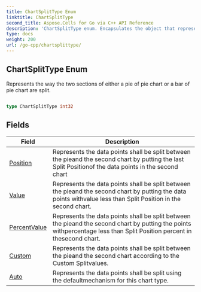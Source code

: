 ```yaml
---
title: ChartSplitType Enum 
linktitle: ChartSplitType
second_title: Aspose.Cells for Go via C++ API Reference
description: 'ChartSplitType enum. Encapsulates the object that represents chartsplittype in Go.'
type: docs
weight: 200
url: /go-cpp/chartsplittype/
---
```


## ChartSplitType Enum

Represents the way the two sections of either a pie of pie chart or a bar of pie chart are split.

```go

type ChartSplitType int32


```

## Fields

| Field | Description |
| --- | --- |
|[Position](./position/) | Represents the data points shall be split between the pieand the second chart by putting the last Split Positionof the data points in the second chart | 
|[Value](./value/) | Represents the data points shall be split between the pieand the second chart by putting the data points withvalue less than Split Position in the second chart. | 
|[PercentValue](./percentvalue/) | Represents the data points shall be split between the pieand the second chart by putting the points withpercentage less than Split Position percent in thesecond chart. | 
|[Custom](./custom/) | Represents the data points shall be split between the pieand the second chart according to the Custom Splitvalues. | 
|[Auto](./auto/) | Represents the data points shall be split using the defaultmechanism for this chart type. | 
